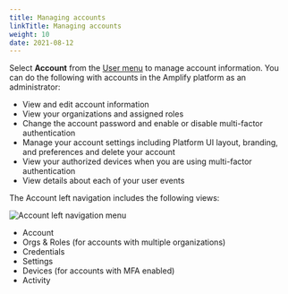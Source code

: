 ```yaml
---
title: Managing accounts
linkTitle: Managing accounts
weight: 10
date: 2021-08-12
---
```

Select **Account** from the [User menu](/docs/getting_started_with_amplify_platform_management/navigation/#user-menu) to manage account information. You can do the following with accounts in the Amplify platform as an administrator:

* View and edit account information
* View your organizations and assigned roles
* Change the account password and enable or disable multi-factor authentication
* Manage your account settings including Platform UI layout, branding, and preferences and delete your account
* View your authorized devices when you are using multi-factor authentication
* View details about each of your user events

The Account left navigation includes the following views:

![Account left navigation menu](/Images/account_left_hand_menu.png)

* Account
* Orgs & Roles (for accounts with multiple organizations)
* Credentials
* Settings
* Devices (for accounts with MFA enabled)
* Activity